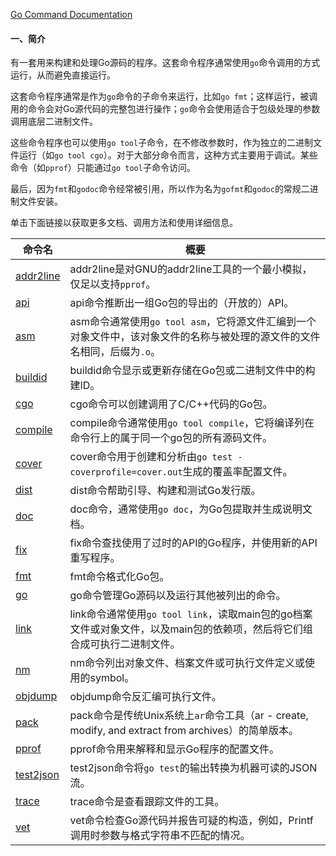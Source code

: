 
[Go Command Documentation](https://golang.google.cn/doc/cmd)

#### 一、简介

有一套用来构建和处理Go源码的程序。这套命令程序通常使用`go`命令调用的方式运行，从而避免直接运行。

这套命令程序通常是作为`go`命令的子命令来运行，比如`go fmt`；这样运行，被调用的命令会对Go源代码的完整包进行操作；`go`命令会使用适合于包级处理的参数调用底层二进制文件。

这些命令程序也可以使用`go tool`子命令，在不修改参数时，作为独立的二进制文件运行（如`go tool cgo`）。对于大部分命令而言，这种方式主要用于调试。某些命令（如`pprof`）只能通过`go tool`子命令访问。

最后，因为`fmt`和`godoc`命令经常被引用，所以作为名为`gofmt`和`godoc`的常规二进制文件安装。

单击下面链接以获取更多文档、调用方法和使用详细信息。

| 命令名 | 概要 |
|--|--|
| [addr2line](addr2line/README.md) | addr2line是对GNU的addr2line工具的一个最小模拟，仅足以支持`pprof`。  |
| [api](api/README.md) | api命令推断出一组Go包的导出的（开放的）API。 |
| [asm](asm/README.md) | asm命令通常使用`go tool asm`，它将源文件汇编到一个对象文件中，该对象文件的名称与被处理的源文件的文件名相同，后缀为`.o`。 |
| [buildid](buildid/README.md) | buildid命令显示或更新存储在Go包或二进制文件中的构建ID。 |
| [cgo](cgo/README.md) | cgo命令可以创建调用了C/C++代码的Go包。 |
| [compile](compile/README.md) | compile命令通常使用`go tool compile`，它将编译列在命令行上的属于同一个go包的所有源码文件。 |
| [cover](cover/README.md) | cover命令用于创建和分析由`go test -coverprofile=cover.out`生成的覆盖率配置文件。 |
| [dist](dist/README.md) | dist命令帮助引导、构建和测试Go发行版。 |
| [doc](doc/README.md) | doc命令，通常使用`go doc`，为Go包提取并生成说明文档。 |
| [fix](fix/README.md) | fix命令查找使用了过时的API的Go程序，并使用新的API重写程序。 |
| [fmt](fmt/README.md) | fmt命令格式化Go包。 |
| [go](go/README.md) | go命令管理Go源码以及运行其他被列出的命令。 |
| [link](link/README.md) | link命令通常使用`go tool link`，读取main包的go档案文件或对象文件，以及main包的依赖项，然后将它们组合成可执行二进制文件。 |
| [nm](nm/README.md) | nm命令列出对象文件、档案文件或可执行文件定义或使用的symbol。 |
| [objdump](objdump/README.md) | objdump命令反汇编可执行文件。 |
| [pack](pack/README.md) | pack命令是传统Unix系统上`ar`命令工具（ar - create, modify, and extract from archives）的简单版本。 |
| [pprof](pprof/README.md) | pprof命令用来解释和显示Go程序的配置文件。 |
| [test2json](test2json/README.md) | test2json命令将`go test`的输出转换为机器可读的JSON流。 |
| [trace](trace/README.md) | trace命令是查看跟踪文件的工具。 |
| [vet](vet/README.md) | vet命令检查Go源代码并报告可疑的构造，例如，Printf调用时参数与格式字符串不匹配的情况。 |
